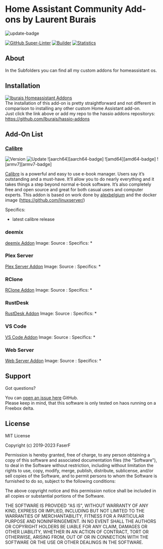 # Home Assistant Community Add-ons by Laurent Burais

![update-badge](https://img.shields.io/github/last-commit/lburais/hassio-addons?label=last%20update)

[![GitHub Super-Linter](https://github.com/lburais/hassio-addons/workflows/Lint%20Code%20Base/badge.svg)](https://github.com/marketplace/actions/super-linter)
[![Builder](https://github.com/lburais/hassio-addons/workflows/Builder/badge.svg)](https://github.com/lburais/hassio-addons/actions/workflows/builder.yaml)
[![Statistics](https://github.com/lburais/hassio-addons/workflows/Generate%20weekly%20stats/badge.svg)](https://github.com/lburais/hassio-addons/actions/workflows/weekly_stats.yaml)

## About

In the Subfolders you can find all my custom addons for homeassistant os.

## Installation

[![lburais Homeassistant Addons](https://my.home-assistant.io/badges/supervisor_add_addon_repository.svg)](https://my.home-assistant.io/redirect/supervisor_add_addon_repository/?repository_url=https%3A%2F%2Fgithub.com%2Flburais%2Fhassio-addons)
<br />
The installation of this add-on is pretty straightforward and not different in comparison to installing any other custom Home Assistant add-on.<br />
Just click the link above or add my repo to the hassio addons repositorys: https://github.com/lburais/hassio-addons

## Add-On List

### [Calibre](calibre/)

![Version](https://img.shields.io/badge/dynamic/json?label=Version&query=%24.version&url=https%3A%2F%2Fraw.githubusercontent.com%2Flburais%2Fhassio-addons%2Fmaster%2Fcalibre%2Fconfig.json)
![Update](https://img.shields.io/badge/dynamic/json?label=Updated&query=%24.last_update&url=https%3A%2F%2Fraw.githubusercontent.com%2Flburais%2Fhassio-addons%2Fmaster%2Fcalibre%2Fupdater.json)
![aarch64][aarch64-badge]
![amd64][amd64-badge]
![armv7][armv7-badge]

[Calibre](https://calibre-ebook.com/) is a powerful and easy to use e-book manager. Users say it’s outstanding and a must-have. It’ll allow you to do nearly everything and it takes things a step beyond normal e-book software. It’s also completely free and open source and great for both casual users and computer experts.
This addon is based on work done by [alexbelgium](https://github.com/alexbelgium/hassio-addons/calibre) and the docker image (https://github.com/linuxserver/)

Specifics:
* latest calibre release

### deemix
[deemix Addon](https://github.com/lburais/hassio-addons/deemix)
Image: []()
Source : []()
Specifics:
*

### Plex Server
[Plex Server Addon](https://github.com/lburais/hassio-addons/plex)
Image: []()
Source : []()
Specifics:
*

### RClone
[RClone Addon](https://github.com/lburais/hassio-addons/rclone)
Image: []()
Source : []()
Specifics:
* 

### RustDesk
[RustDesk Addon](https://github.com/lburais/hassio-addons/rustdesk)
Image: []()
Source : []()
Specifics:
*

### VS Code
[VS Code Addon](https://github.com/lburais/hassio-addons/vscode)
Image: []()
Source : []()
Specifics:
*

### Web Server
[Web Server Addon](https://github.com/lburais/hassio-addons/web)
Image: []()
Source : []()
Specifics:
*

## Support

Got questions?

You can [open an issue here][issue] GitHub. <br />
Please keep in mind, that this software is only tested on haos running on a Freebox delta.

## License

MIT License

Copyright (c) 2019-2023 FaserF

Permission is hereby granted, free of charge, to any person obtaining a copy
of this software and associated documentation files (the "Software"), to deal
in the Software without restriction, including without limitation the rights
to use, copy, modify, merge, publish, distribute, sublicense, and/or sell
copies of the Software, and to permit persons to whom the Software is
furnished to do so, subject to the following conditions:

The above copyright notice and this permission notice shall be included in all
copies or substantial portions of the Software.

THE SOFTWARE IS PROVIDED "AS IS", WITHOUT WARRANTY OF ANY KIND, EXPRESS OR
IMPLIED, INCLUDING BUT NOT LIMITED TO THE WARRANTIES OF MERCHANTABILITY,
FITNESS FOR A PARTICULAR PURPOSE AND NONINFRINGEMENT. IN NO EVENT SHALL THE
AUTHORS OR COPYRIGHT HOLDERS BE LIABLE FOR ANY CLAIM, DAMAGES OR OTHER
LIABILITY, WHETHER IN AN ACTION OF CONTRACT, TORT OR OTHERWISE, ARISING FROM,
OUT OF OR IN CONNECTION WITH THE SOFTWARE OR THE USE OR OTHER DEALINGS IN THE
SOFTWARE.

[lburais]: https://github.com/lburais/
[issue]: https://github.com/lburais/hassio-addons/issues
